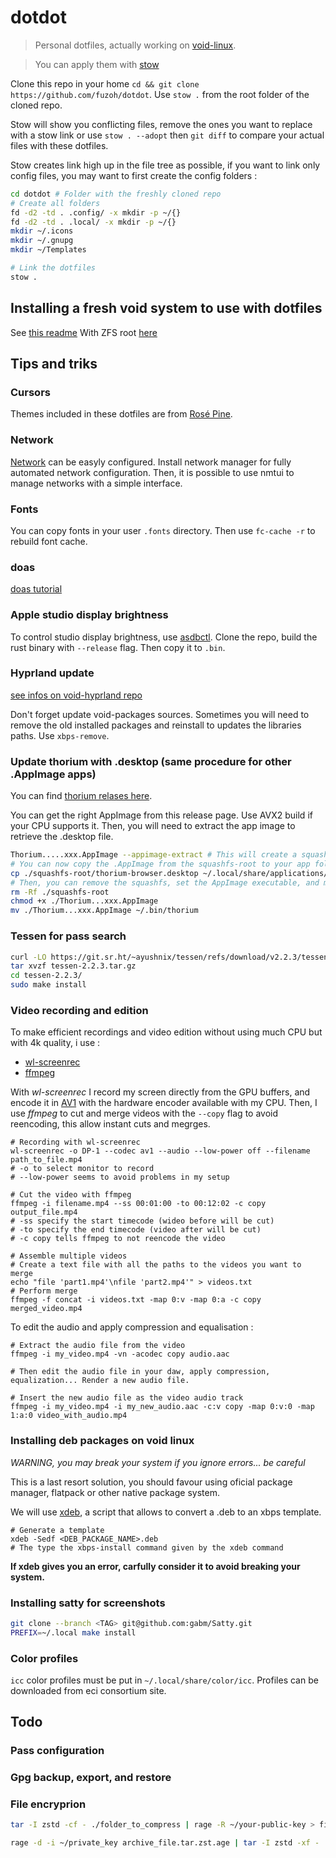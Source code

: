 # dotdot

> Personal dotfiles, actually working on [void-linux](https://voidlinux.org/).

> You can apply them with [stow](https://www.gnu.org/software/stow/)

Clone this repo in your home `cd && git clone https://github.com/fuzoh/dotdot`.
Use `stow .` from the root folder of the cloned repo.

Stow will show you conflicting files, remove the ones you want to replace with a stow link or use `stow . --adopt` then `git diff` to compare your actual files with these dotfiles.

Stow creates link high up in the file tree as possible, if you want to link only config files, you may want to first create the config folders :

```sh
cd dotdot # Folder with the freshly cloned repo
# Create all folders
fd -d2 -td . .config/ -x mkdir -p ~/{}
fd -d2 -td . .local/ -x mkdir -p ~/{}
mkdir ~/.icons
mkdir ~/.gnupg
mkdir ~/Templates

# Link the dotfiles
stow .
```

## Installing a fresh void system to use with dotfiles

See [this readme](others/README.md)
With ZFS root [here](/others/installation.md)

## Tips and triks

### Cursors

Themes included in these dotfiles are from [Rosé Pine](https://github.com/rose-pine/cursor).

### Network

[Network](https://docs.voidlinux.org/config/network/networkmanager.html) can be easyly configured.
Install network manager for fully automated network configuration.
Then, it is possible to use nmtui to manage networks with a simple interface.

### Fonts

You can copy fonts in your user `.fonts` directory. Then use `fc-cache -r` to rebuild font cache.

### doas

[doas tutorial](https://flak.tedunangst.com/post/doas-mastery)

### Apple studio display brightness

To control studio display brightness, use [asdbctl](https://github.com/juliuszint/asdbctl).
Clone the repo, build the rust binary with `--release` flag. Then copy it to `.bin`.

### Hyprland update

[see infos on void-hyprland repo](https://github.com/Makrennel/hyprland-void)

Don't forget update void-packages sources.
Sometimes you will need to remove the old installed packages and reinstall to updates the libraries paths. Use `xbps-remove`.

### Update thorium with .desktop (same procedure for other .AppImage apps)

You can find [thorium relases here](https://github.com/Alex313031/thorium/releases).

You can get the right AppImage from this release page. Use AVX2 build if your CPU supports it.
Then, you will need to extract the app image to retrieve the .desktop file.

```sh
Thorium.....xxx.AppImage --appimage-extract # This will create a squashfs-root
# You can now copy the .AppImage from the squashfs-root to your app folder, for example :
cp ./squashfs-root/thorium-browser.desktop ~/.local/share/applications/
# Then, you can remove the squashfs, set the AppImage executable, and move it to one of your binary folders
rm -Rf ./squashfs-root
chmod +x ./Thorium...xxx.AppImage
mv ./Thorium...xxx.AppImage ~/.bin/thorium
```

### Tessen for pass search

```sh
curl -LO https://git.sr.ht/~ayushnix/tessen/refs/download/v2.2.3/tessen-2.2.3.tar.gz
tar xvzf tessen-2.2.3.tar.gz
cd tessen-2.2.3/
sudo make install
```

### Video recording and edition

To make efficient recordings and video edition without using much CPU but with 4k quality, i use :
- [wl-screenrec](https://github.com/russelltg/wl-screenrec)
- [ffmpeg](https://git.ffmpeg.org/ffmpeg.git)

With *wl-screenrec* I record my screen directly from the GPU buffers, and encode it in [AV1](https://aomediacodec.github.io/av1-spec/av1-spec.pdf)
with the hardware encoder available with my CPU.
Then, I use *ffmpeg* to cut and merge videos with the `--copy` flag to avoid reencoding, this allow instant cuts and megrges.

```
# Recording with wl-screenrec
wl-screenrec -o DP-1 --codec av1 --audio --low-power off --filename path_to_file.mp4
# -o to select monitor to record
# --low-power seems to avoid problems in my setup

# Cut the video with ffmpeg
ffmpeg -i filename.mp4 --ss 00:01:00 -to 00:12:02 -c copy output_file.mp4
# -ss specify the start timecode (wideo before will be cut)
# -to specify the end timecode (video after will be cut)
# -c copy tells ffmpeg to not reencode the video

# Assemble multiple videos
# Create a text file with all the paths to the videos you want to merge
echo "file 'part1.mp4'\nfile 'part2.mp4'" > videos.txt
# Perform merge
ffmpeg -f concat -i videos.txt -map 0:v -map 0:a -c copy merged_video.mp4
```

To edit the audio and apply compression and equalisation :
```
# Extract the audio file from the video
ffmpeg -i my_video.mp4 -vn -acodec copy audio.aac

# Then edit the audio file in your daw, apply compression, equalization... Render a new audio file.

# Insert the new audio file as the video audio track
ffmpeg -i my_video.mp4 -i my_new_audio.aac -c:v copy -map 0:v:0 -map 1:a:0 video_with_audio.mp4
```

### Installing deb packages on void linux

*WARNING, you may break your system if you ignore errors... be careful*

This is a last resort solution, you should favour using oficial package manager, flatpack or other native package system.

We will use [xdeb](https://github.com/xdeb-org/xdeb), a script that allows to convert a .deb to an xbps template.

```shell
# Generate a template
xdeb -Sedf <DEB_PACKAGE_NAME>.deb
# The type the xbps-install command given by the xdeb command
```

**If xdeb gives you an error, carfully consider it to avoid breaking your system.**

### Installing satty for screenshots

```sh
git clone --branch <TAG> git@github.com:gabm/Satty.git
PREFIX=~/.local make install
```

### Color profiles

`icc` color profiles must be put in `~/.local/share/color/icc`.
Profiles can be downloaded from eci consortium site.

## Todo

### Pass configuration

### Gpg backup, export, and restore

### File encryprion

```sh
tar -I zstd -cf - ./folder_to_compress | rage -R ~/your-public-key > final_encrypted_file.tar.zst.age

rage -d -i ~/private_key archive_file.tar.zst.age | tar -I zstd -xf -
```
